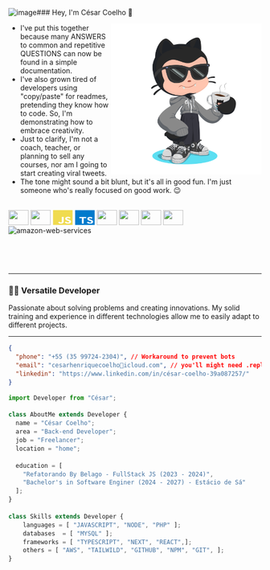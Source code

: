 ![image](https://github.com/cesarcoelho-dev/cesarcoelho-dev/assets/156677822/c45fab48-7d43-4456-a3a4-2319a82f33c5)### Hey, I'm César Coelho 🚀

<img src="octocat-1705360893933.png" min-width="400px" max-width="300px" width="300px" align="right">

- I've put this together because many ANSWERS to common and repetitive QUESTIONS can now be found in a simple documentation.
- I've also grown tired of developers using "copy/paste" for readmes, pretending they know how to code. So, I'm demonstrating how to embrace creativity.
- Just to clarify, I'm not a coach, teacher, or planning to sell any courses, nor am I going to start creating viral tweets.
- The tone might sound a bit blunt, but it's all in good fun. I'm just someone who's really focused on good work. 😉
<div style="display: inline_block"><br>
  <img align="center" height="30" width="40" src="https://cdn.jsdelivr.net/gh/devicons/devicon/icons/html5/html5-original.svg" />
  <img align="center" height="30" width="40" src="https://cdn.jsdelivr.net/gh/devicons/devicon/icons/css3/css3-original.svg" />
  <img align="center" height="30" width="40" src="https://raw.githubusercontent.com/devicons/devicon/master/icons/javascript/javascript-plain.svg">
  <img align="center" height="30" width="40" src="https://raw.githubusercontent.com/devicons/devicon/master/icons/typescript/typescript-plain.svg">
  <img align="center" height="30" width="40" src="https://cdn.jsdelivr.net/gh/devicons/devicon/icons/nodejs/nodejs-original.svg" />
  <img align="center" height="30" width="40" src="https://cdn.jsdelivr.net/gh/devicons/devicon/icons/react/react-original.svg" />
  <img align="center" height="30" width="40" src="https://cdn.jsdelivr.net/gh/devicons/devicon/icons/php/php-plain.svg" />
  <img align="center" height="30" width="40" src="https://cdn.jsdelivr.net/gh/devicons/devicon/icons/mysql/mysql-original-wordmark.svg" />
  <img align="center" height="30" width="30" src="https://img.icons8.com/color/48/amazon-web-services.png" alt="amazon-web-services"/>

##
  
</div>
          


<br> 
<br> 
<hr>
<h3> 👨‍💻 Versatile Developer </h3> 
Passionate about solving problems and creating innovations. My solid training and experience in different technologies allow me to easily adapt to different projects.
<hr>

          


  ```json
  {
    "phone": "+5️5 (35 9️9724-2304)", // Workaround to prevent bots
    "email": "cesarhenriquecoelho🍻icloud.com", // you'll might need .replace('🍻', '@')
    "linkedin": "https://www.linkedin.com/in/césar-coelho-39a087257/"
  }
  ```

```js
import Developer from "César";

class AboutMe extends Developer {
  name = "César Coelho";
  area = "Back-end Developer";
  job = "Freelancer";
  location = "home";

  education = [
    "Refatorando By Belago - FullStack JS (2023 - 2024)",
    "Bachelor's in Software Enginer (2024 - 2027) - Estácio de Sá"
  ];
}

class Skills extends Developer {
    languages = [ "JAVASCRIPT", "NODE", "PHP" ];
    databases  = [ "MYSQL" ];
    frameworks = [ "TYPESCRIPT", "NEXT", "REACT",];
    others = [ "AWS", "TAILWILD", "GITHUB", "NPM", "GIT", ];
}

```
